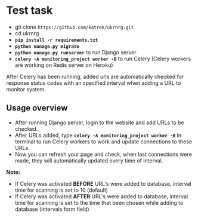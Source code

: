 # Test task

* git clone ` https://github.com/katrek/ukrnrg.git `
* cd ukrnrg
* **`pip install -r requirements.txt`**
* **`python manage.py migrate`**
* **`python manage.py runserver`** to run Django server
* **`celery -A monitoring_project worker -B`** to run Celery (Celery workers are working on Redis server on Heroku)

After Celery has been running, added urls are automatically checked for response status codes with an specified interval when adding a URL to monitor system.

## Usage overview
* After running Django server, login to the website and add URLs to be checked.
* After URLs added, type **`celery -A monitoring_project worker -B`** in terminal to run Celery workers to work and update connections to these URLs.
* Now you can refresh your page and check, when last connections were made, they will automatically updated every time of interval.

**Note:** 
- If Celery was activated **BEFORE** URL's were added to database, interval time for scanning is set to 10 (default) 
- If Celery was activated **AFTER** URL's were added to database, interval time for scanning is set to the time that been chosen while adding to database (intervals form field) 